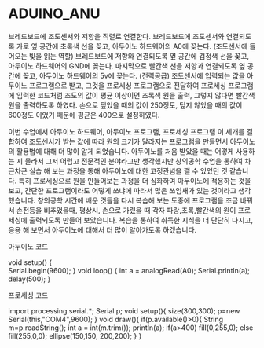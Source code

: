 # ADUINO_ANU



브레드보드에 조도센서와 저항을 직렬로 연결한다.
브레드보드에 조도센서와 연결되도록 가로 옆 공간에 초록색 선을 꽂고, 아두이노 하드웨어의 A0에 꽂는다. (조도센서에 들어오는 빛을 읽는 역할)
브레드보드에 저항와 연결되도록 옆 공간에 검정색 선을 꽂고, 아두이노 하드웨어의 GND에 꽂는다. 
마지막으로 빨간색 선을 저항과 연결되도록 옆 공간에 꽂고, 아두이노 하드웨어의 5v에 꽂는다. (전력공급)
조도센서에 입력되는 값을 아두이노 프로그램으로 받고, 그것을 프로세싱 프로그램으로 전달하여 프로세싱 프로그램에 입력한 코드처럼 조도의 값이 평균 이상이면 초록색 원을 출력, 그렇지 않다면 빨간색 원을 출력하도록 하였다. 손으로 덮었을 때의 값이 250정도, 덮지 않았을 때의 값이 600정도 이었기 때문에 평균은 400으로 설정하였다.


이번 수업에서 아두이노 하드웨어, 아두이노 프로그램, 프로세싱 프로그램 이 세개를 결합하여 조도센서가 받는 값에 따라 원의 크기가 달라지는 프로그램을 만들면서 아두이노의 활용법에 대해 더 많이 알게 되었습니다.
아두이노를 처음 받았을 때는 어떻게 사용하는 지 몰라서 그저 어렵고 전문적인 분야라고만 생각했지만 창의공학 수업을 통하여 차근차근 실습 해 보는 과정을 통해 아두이노에 대한 고정관념을 깰 수 있었던 것 같습니다.
특히 프로세싱으로 원을 만들어보는 과정을 더 심화하여 아두이노에 적용하는 것을 보고, 간단한 프로그램이라도 어떻게 쓰냐에 따라서 많은 쓰임새가 있는 것이라고 생각했습니다.
창의공학 시간에 배운 것들을 다시 복습해 보는 도중에 프로그램을 조금 바꿔서 손전등을 비추었을때, 평상시, 손으로 가렸을 때 각자 파랑,초록,빨간색의 원이 프로세싱에 출력되도록 만들어 보았습니다.
복습을 통하여 취득한 지식을 더 단단히 다지고, 응용 해 보면서 아두이노에 대해서 더 많이 알아가도록 하겠습니다.



아두이노 코드

void setup() {  
  Serial.begin(9600); }
void loop() {
  int a = analogRead(A0);
  Serial.println(a); 
  delay(500); }
  
  
  프로세싱 코드
  
import processing.serial.*;
Serial p;
void setup(){
  size(300,300);
  p=new Serial(this,"COM4",9600); }
void draw(){
  if(p.available()>0){
    String m=p.readString();
    int a = int(m.trim());
    println(a);
    if(a>400) fill(0,255,0);
    else      fill(255,0,0);
    ellipse(150,150, 200,200); }
}

